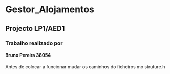 # Gestor_Alojamentos
## Projecto LP1/AED1

### Trabalho realizado por
#### Bruno Pereira 38054


 Antes de colocar a funcionar mudar os caminhos do ficheiros mo struture.h
